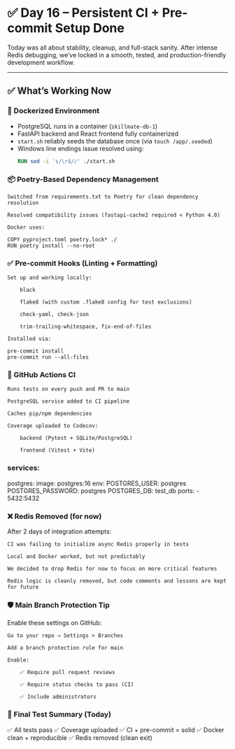 # ✅ Day 16 – Persistent CI + Pre-commit Setup Done

Today was all about stability, cleanup, and full-stack sanity. After intense Redis debugging, we’ve locked in a smooth, tested, and production-friendly development workflow.

---

## ✅ What’s Working Now

### 🐳 Dockerized Environment
- PostgreSQL runs in a container (`skillmate-db-1`)
- FastAPI backend and React frontend fully containerized
- `start.sh` reliably seeds the database once (via `touch /app/.seeded`)
- Windows line endings issue resolved using:
  ```dockerfile
  RUN sed -i 's/\r$//' ./start.sh

### 📦 Poetry-Based Dependency Management

    Switched from requirements.txt to Poetry for clean dependency resolution

    Resolved compatibility issues (fastapi-cache2 required < Python 4.0)

    Docker uses:

    COPY pyproject.toml poetry.lock* ./
    RUN poetry install --no-root

### ✅ Pre-commit Hooks (Linting + Formatting)

    Set up and working locally:

        black

        flake8 (with custom .flake8 config for test exclusions)

        check-yaml, check-json

        trim-trailing-whitespace, fix-end-of-files

    Installed via:

    pre-commit install
    pre-commit run --all-files

### 🔄 GitHub Actions CI

    Runs tests on every push and PR to main

    PostgreSQL service added to CI pipeline

    Caches pip/npm dependencies

    Coverage uploaded to Codecov:

        backend (Pytest + SQLite/PostgreSQL)

        frontend (Vitest + Vite)

### services:
  postgres:
    image: postgres:16
    env:
      POSTGRES_USER: postgres
      POSTGRES_PASSWORD: postgres
      POSTGRES_DB: test_db
    ports:
      - 5432:5432

### ❌ Redis Removed (for now)

After 2 days of integration attempts:

    CI was failing to initialize async Redis properly in tests

    Local and Docker worked, but not predictably

    We decided to drop Redis for now to focus on more critical features

    Redis logic is cleanly removed, but code comments and lessons are kept for future

### 🛡️ Main Branch Protection Tip

Enable these settings on GitHub:

    Go to your repo → Settings > Branches

    Add a branch protection rule for main

    Enable:

        ✅ Require pull request reviews

        ✅ Require status checks to pass (CI)

        ✅ Include administrators

### 🧪 Final Test Summary (Today)

✅ All tests pass
✅ Coverage uploaded
✅ CI + pre-commit = solid
✅ Docker clean + reproducible
✅ Redis removed (clean exit)
